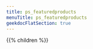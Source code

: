 ```yaml
---
title: ps_featuredproducts
menuTitle: ps_featuredproducts 
geekdocFlatSection: true
---
```


{{% children %}}